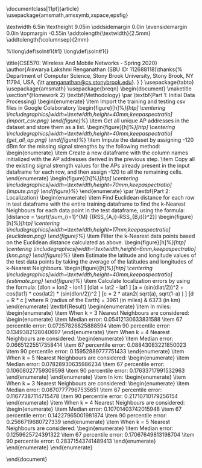 \documentclass[11pt]{article}
\usepackage{amsmath,amssymb,xspace,epsfig}

\textwidth 6.5in \textheight 9.05in \oddsidemargin 0.0in
\evensidemargin 0.0in \topmargin -0.55in
\addtolength{\textwidth}{2.5mm} \addtolength{\columnsep}{2mm}

%\long\def\soln#1{#1}
\long\def\soln#1{}

\title{CSE570: Wireless And Mobile Networks - Spring 2020}
\author{Aiswarya Lakshmi Renganathan $($SBU ID: 112688118$)$\thanks{%
Department of Computer Science, Stony Brook University, Stony Brook,
NY 11794, USA, {\tt arenganathan@cs.stonybrook.edu}. } }
\usepackage{tabto}
\usepackage{amsmath}
\usepackage{breqn}
\begin{document}
\maketitle
\section*{Homework 2}
\textbf{Methodology}
\par \textbf{Part 1: Initial Data Processing}
\begin{enumerate}
    \item Import the training and testing csv files in Google Colaboratory
        \begin{figure}[h]%*}[htp]
            \centering
            \includegraphics[width=\textwidth,height=40mm,keepaspectratio]{import_csv.png}
        \end{figure}%*}
    \item Get all unique AP addresses in the dataset and store them as a list.
        \begin{figure}[h]%*}[htp]
            \centering
            \includegraphics[width=\textwidth,height=40mm,keepaspectratio]{get_all_ap.png}
        \end{figure}%*}
    \item Impute the dataset by assigning -120 dBm for the missing signal strengths by the following method:
    \begin{enumerate}
        \item Create a new dataframe with the column names initialized with the AP addresses derived in the previous step.
        \item Copy all the existing signal strength values for the APs already present in the input dataframe for each row, and then assign -120 to all the remaining cells.
    \end{enumerate}
        \begin{figure}[h]%*}[htp]
            \centering
            \includegraphics[width=\textwidth,height=70mm,keepaspectratio]{impute.png}
        \end{figure}%*}
\end{enumerate}
\par \textbf{Part 2: Localization}
\begin{enumerate}
    \item Find Euclidean distance for each row in test dataframe with the entire training dataframe to find the k-Nearest Neighbours for each data point in the test dataframe, using the formula:
    \[distance = \sqrt{\sum_{i=1}^{M} {(RSS_{A,i}-RSS_{B,i})}^2}\]
        \begin{figure}[h]%*}[htp]
            \centering
            \includegraphics[width=\textwidth,height=17mm,keepaspectratio]{euclidean.png}
        \end{figure}%*}
    \item Filter the k-Nearest data points based on the Euclidean distance calculated as above.
        \begin{figure}[h]%*}[htp]
            \centering
            \includegraphics[width=\textwidth,height=6mm,keepaspectratio]{knn.png}
        \end{figure}%*}
    \item Estimate the latitude and longitude values of the test data points by taking the average of the latitudes and longitudes of k-Nearest Neighbours.
        \begin{figure}[h]%*}[htp]
            \centering
            \includegraphics[width=\textwidth,height=40mm,keepaspectratio]{estimate.png}
        \end{figure}%*}
    \item Calculate localization errors by using the formula:
        \[dlon = lon2 - lon1 \]
        \[dlat = lat2 - lat1 \]
\[a = (sin(dlat/2))^2 + cos(lat1) * cos(lat2) * (sin(dlon/2))^2 \]
\[c = 2 * atan2( sqrt(a), sqrt(1-a) ) \]
\[d = R * c  \] where R (radius of the Earth) = 3961 (in miles) \& 6373 (in km)
\end{enumerate}
\textbf{Result}
\begin{enumerate}
\item In miles:
\begin{enumerate} 
\item When k = 3 Nearest Neighbours are considered:
    \begin{enumerate} 
\item Median error: 0.05412130633831588
\item 67 percentile error: 0.07257826825888594
\item 90 percentile error: 0.1349382128040697
    \end{enumerate}
\item When k = 4 Nearest Neighbours are considered:
    \begin{enumerate} 
\item Median error: 0.06651225517358414
\item 67 percentile error: 0.08843083221850023
\item 90 percentile error: 0.15952889777751433
    \end{enumerate}
\item When k = 5 Nearest Neighbours are considered:
\begin{enumerate} 
\item Median error: 0.07828930635986234
\item 67 percentile error: 0.10608027759309598
\item 90 percentile error: 0.17633717991532963
     \end{enumerate}
\end{enumerate}
\item In km:
\begin{enumerate} 
\item When k = 3 Nearest Neighbours are considered:
    \begin{enumerate} 
\item Median error: 0.08707777967535651
\item 67 percentile error: 0.11677387114715478
\item 90 percentile error: 0.21710710179256154
    \end{enumerate}
\item When k = 4 Nearest Neighbours are considered:
    \begin{enumerate} 
\item Median error: 0.10701403742015948
\item 67 percentile error: 0.14227965001981874
\item 90 percentile error: 0.2566719680727339
    \end{enumerate}
\item When k = 5 Nearest Neighbours are considered:
\begin{enumerate} 
\item  Median error: 0.1259625724391322
\item 67 percentile error: 0.17067649813198704
\item 90 percentile error: 0.28371543741489413
     \end{enumerate}
\end{enumerate}
\end{enumerate}

\end{document}
